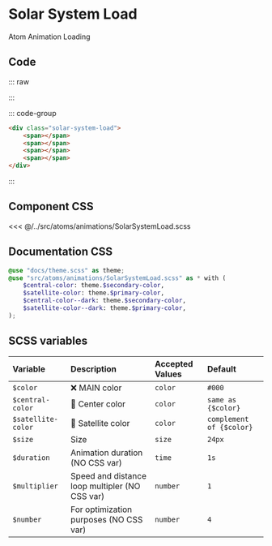 # Solar System Load
<Badge type="tip">Atom</Badge> <Badge type="info">Animation</Badge> <Badge type="info">Loading</Badge>

## Code

::: raw
<div class="dev-section">
    <div class="solar-system-load">
        <span></span>
        <span></span>
        <span></span>
        <span></span>
    </div>
</div>
:::

::: code-group
```html
<div class="solar-system-load">
    <span></span>
    <span></span>
    <span></span>
    <span></span>
</div>
```
:::

## Component CSS

<<< @/../src/atoms/animations/SolarSystemLoad.scss

## Documentation CSS

```scss
@use "docs/theme.scss" as theme;
@use "src/atoms/animations/SolarSystemLoad.scss" as * with (
    $central-color: theme.$secondary-color,
    $satellite-color: theme.$primary-color,
    $central-color--dark: theme.$secondary-color,
    $satellite-color--dark: theme.$primary-color,
);
```

## SCSS variables

| Variable           | Description                                    | Accepted Values | Default                  |
|:-------------------|:-----------------------------------------------|:----------------|:-------------------------|
| `$color`           | :x: MAIN color                                 | `color`         | `#000`                   |
| `$central-color`   | :first_quarter_moon_with_face: Center color    | `color`         | `same as {$color}`       |
| `$satellite-color` | :first_quarter_moon_with_face: Satellite color | `color`         | `complement of {$color}` |
| `$size`            | Size                                           | `size`          | `24px`                   |
| `$duration`        | Animation duration (NO CSS var)                | `time`          | `1s`                     |
| `$multiplier`      | Speed and distance loop multipler (NO CSS var) | `number`        | `1`                      |
| `$number`          | For optimization purposes (NO CSS var)         | `number`        | `4`                      |


<style lang="scss">
@use "docs/theme.scss" as theme;
@use "src/atoms/animations/SolarSystemLoad.scss" as * with (
    $central-color: theme.$secondary-color,
    $satellite-color: theme.$primary-color,
    $central-color--dark: theme.$secondary-color,
    $satellite-color--dark: theme.$primary-color,
);
</style>